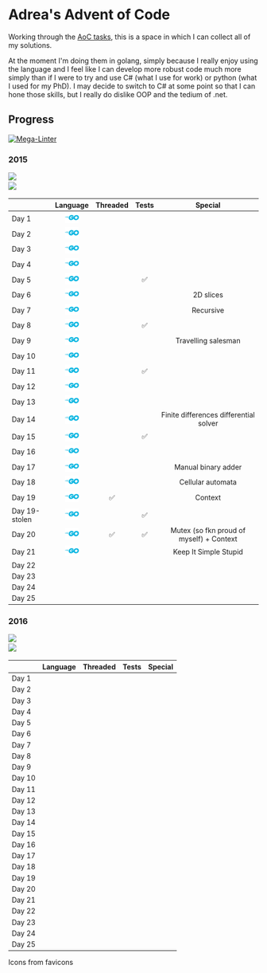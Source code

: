 # Adrea's Advent of Code

Working through the [AoC tasks](https://adventofcode.com), this is a space in which I can collect all of my solutions.

At the moment I'm doing them in golang, simply because I really enjoy using the language and I feel like I can develop more robust code much more simply than if I were to try and use C# (what I use for work) or python (what I used for my PhD). I may decide to switch to C# at some point so that I can hone those skills, but I really do dislike OOP and the tedium of .net.

## Progress

[![Mega-Linter](https://github.com/adreasnow/AdventOfCode/workflows/Mega-Linter/badge.svg)](https://github.com/adreasnow/AdventOfCode/actions?query=workflow%3AMega-Linter)

### 2015

![](<https://img.shields.io/badge/stars%20(2015)%20⭐-42-yellow>)<br/>![](<https://img.shields.io/badge/days%20(2015)-21-red>)

|               |                                             Language                                              |      Threaded      |       Tests        |                 Special                  |
| :------------ | :-----------------------------------------------------------------------------------------------: | :----------------: | :----------------: | :--------------------------------------: |
| Day 1         |   <a href="2015/01/README.md"><img src="icons/golang.svg" alt="GoLang" style="width:2em;"></a>    |                    |                    |                                          |
| Day 2         |   <a href="2015/02/README.md"><img src="icons/golang.svg" alt="GoLang" style="width:2em;"></a>    |                    |                    |                                          |
| Day 3         |   <a href="2015/03/README.md"><img src="icons/golang.svg" alt="GoLang" style="width:2em;"></a>    |                    |                    |                                          |
| Day 4         |   <a href="2015/04/README.md"><img src="icons/golang.svg" alt="GoLang" style="width:2em;"></a>    |                    |                    |                                          |
| Day 5         |   <a href="2015/05/README.md"><img src="icons/golang.svg" alt="GoLang" style="width:2em;"></a>    |                    | :white_check_mark: |                                          |
| Day 6         |   <a href="2015/06/README.md"><img src="icons/golang.svg" alt="GoLang" style="width:2em;"></a>    |                    |                    |                2D slices                 |
| Day 7         |   <a href="2015/07/README.md"><img src="icons/golang.svg" alt="GoLang" style="width:2em;"></a>    |                    |                    |                Recursive                 |
| Day 8         |   <a href="2015/08/README.md"><img src="icons/golang.svg" alt="GoLang" style="width:2em;"></a>    |                    | :white_check_mark: |                                          |
| Day 9         |   <a href="2015/09/README.md"><img src="icons/golang.svg" alt="GoLang" style="width:2em;"></a>    |                    |                    |           Travelling salesman            |
| Day 10        |   <a href="2015/10/README.md"><img src="icons/golang.svg" alt="GoLang" style="width:2em;"></a>    |                    |                    |                                          |
| Day 11        |   <a href="2015/11/README.md"><img src="icons/golang.svg" alt="GoLang" style="width:2em;"></a>    |                    | :white_check_mark: |                                          |
| Day 12        |   <a href="2015/12/README.md"><img src="icons/golang.svg" alt="GoLang" style="width:2em;"></a>    |                    |                    |                                          |
| Day 13        |   <a href="2015/13/README.md"><img src="icons/golang.svg" alt="GoLang" style="width:2em;"></a>    |                    |                    |                                          |
| Day 14        |   <a href="2015/14/README.md"><img src="icons/golang.svg" alt="GoLang" style="width:2em;"></a>    |                    |                    |  Finite differences differential solver  |
| Day 15        |   <a href="2015/15/README.md"><img src="icons/golang.svg" alt="GoLang" style="width:2em;"></a>    |                    | :white_check_mark: |                                          |
| Day 16        |   <a href="2015/16/README.md"><img src="icons/golang.svg" alt="GoLang" style="width:2em;"></a>    |                    |                    |                                          |
| Day 17        |   <a href="2015/17/README.md"><img src="icons/golang.svg" alt="GoLang" style="width:2em;"></a>    |                    |                    |           Manual binary adder            |
| Day 18        |   <a href="2015/18/README.md"><img src="icons/golang.svg" alt="GoLang" style="width:2em;"></a>    |                    |                    |            Cellular automata             |
| Day 19        |   <a href="2015/19/README.md"><img src="icons/golang.svg" alt="GoLang" style="width:2em;"></a>    | :white_check_mark: |                    |                 Context                  |
| Day 19-stolen | <a href="2015/19-stolen/main.go"><img src="icons/golang.svg" alt="GoLang" style="width:2em;"></a> |                    | :white_check_mark: |                                          |
| Day 20        |    <a href="2015/20/main.go"><img src="icons/golang.svg" alt="GoLang" style="width:2em;"></a>     | :white_check_mark: | :white_check_mark: | Mutex (so fkn proud of myself) + Context |
| Day 21        |    <a href="2015/21/main.go"><img src="icons/golang.svg" alt="GoLang" style="width:2em;"></a>     |  |  | Keep It Simple Stupid |
| Day 22        |                                                                                                   |                    |                    |                                          |
| Day 23        |                                                                                                   |                    |                    |                                          |
| Day 24        |                                                                                                   |                    |                    |                                          |
| Day 25        |                                                                                                   |                    |                    |                                          |

### 2016

![](<https://img.shields.io/badge/stars%20(2016)%20⭐-0-yellow>)<br/>![](<https://img.shields.io/badge/days%20(2016)-0-red>)

|        | Language | Threaded | Tests | Special |
| :----- | :------: | :------: | :---: | :-----: |
| Day 1  |          |          |       |         |
| Day 2  |          |          |       |         |
| Day 3  |          |          |       |         |
| Day 4  |          |          |       |         |
| Day 5  |          |          |       |         |
| Day 6  |          |          |       |         |
| Day 7  |          |          |       |         |
| Day 8  |          |          |       |         |
| Day 9  |          |          |       |         |
| Day 10 |          |          |       |         |
| Day 11 |          |          |       |         |
| Day 12 |          |          |       |         |
| Day 13 |          |          |       |         |
| Day 14 |          |          |       |         |
| Day 15 |          |          |       |         |
| Day 16 |          |          |       |         |
| Day 17 |          |          |       |         |
| Day 18 |          |          |       |         |
| Day 19 |          |          |       |         |
| Day 20 |          |          |       |         |
| Day 21 |          |          |       |         |
| Day 22 |          |          |       |         |
| Day 23 |          |          |       |         |
| Day 24 |          |          |       |         |
| Day 25 |          |          |       |         |

Icons from favicons
